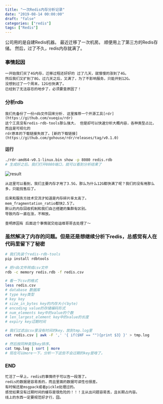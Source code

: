 ```yaml
---
title: "一次Redis内存分析记录"
date: "2019-08-14 00:00:00"
draft: "false"
categories: ["redis"]
tags: ["Redis"]
---
```


公司用的是自建Redis机器。 最近迁移了一次机房。 顺便用上了第三方的Redis存储。 然后，过了不久，redis内存就满了。

### 事情起因

    一开始我们买了4G内存，迁移过程还好好的 过了几天，就慢慢的涨到了4G。
    然后我们又扩到了8G，过几天之后，又满了，为了不影响服务，只能开到12G。
    没想到过了一个周末，12G也快满了。 
    已经到了无法容忍的地步了，必须要查原因了！

### 分析rdb

    我们先备份了一份rdb文件回来分析. 这里推荐一个开源工具[rdr](https://github.com/xueqiu/rdr)
    这个工具没有redis-rdb-tools那么强大， 但是却可以快速分析大概内容，各种类型占比，而且是可视化的
    rdr原本的下载链接失效了。[新的下载链接](https://github.com/gohouse/rdr/releases/tag/v0.1.0)

#### 运行

```bash 
./rdr-amd64-v0.1-linux.bin show -p 8080 redis.rdb
# 生成好之后。我们打开8080端口，就可以看到分析结果了
```

![result](https://blog-1252018492.cos.ap-nanjing.myqcloud.com/misc/NOqC6S.png)

    从这里可以看到，我们主要内存才用了3.5G，那么为什么12G都快满了呢？我们的没有用那么多，只能找售后了。

    后来和服务方技术交流才知道是内存碎片率太高了。
    mem_fragmentation_ratio都快2.5了。
    默认的内存回收机制和我们自己搭建的集群有区别。
    导致内存一直在涨，不释放。

    查明原因有 后面这个事情就交给运维哥哥去处理了～

### 虽然解决了内存的问题。但是还是想继续分析下redis，总感觉有人在代码里留下了秘密

```bash
# 我们先装个redis-rdb-tools
pip install rdbtools

# 把rdb文件转成csv文件
rdb -c memory redis.rdb -f redis.csv

# 看一下csv的格式
less redis.csv
# database 数据库
# type key类型
# key key
# size_in_bytes key的内存大小(byte)
# encoding value的存储编码形式
# num_elements key中的value的个数
# len_largest_element key中的value的长度
# expiry key过期时间

# 我们过滤出csv里没有时间的key，放到tmp.log里
cat redis.csv | awk -F ',' '{ if($NF == ""){print $3} }' > tmp.log

# 然后按同种类型key排序。
cat tmp.log | sort | more
# 现在可以more一下，分析一下这些不会过期的key是啥了。
```

### END

    忙活了一早上，redis的事情终于可以告一段落了。
    redis的数据是容易丢的，而且里面的数据可读性也很差。
    有时候还是msgpack或者pickle处理过的。
    感觉如果没有过期时间的缓存是很危险的！！！主从出问题容易丢，且长期占内容。
    线上的东西一定要规范好才行，囧。